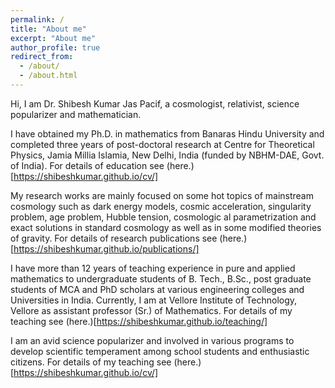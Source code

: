 ```yaml
---
permalink: /
title: "About me"
excerpt: "About me"
author_profile: true
redirect_from: 
  - /about/
  - /about.html
---
```


Hi,
I am Dr. Shibesh Kumar Jas Pacif, a cosmologist, relativist, science popularizer and mathematician.

I have obtained my Ph.D. in mathematics from Banaras Hindu University and completed three years of post-doctoral research at Centre for Theoretical Physics, Jamia Millia Islamia, New Delhi, India (funded by NBHM-DAE, Govt. of India). For details of education see (here.)[https://shibeshkumar.github.io/cv/]

My research works are mainly focused on some hot topics of mainstream cosmology such as dark energy models, cosmic acceleration, singularity problem, age problem, Hubble tension, cosmologic al parametrization and exact solutions in standard cosmology as well as in some modified theories of gravity. For details of research publications see (here.)[https://shibeshkumar.github.io/publications/]
 
I have more than 12 years of teaching experience in pure and applied mathematics to undergraduate students of B. Tech., B.Sc., post graduate students of MCA and PhD scholars at various engineering colleges and Universities in India. Currently, I am at Vellore Institute of Technology, Vellore as assistant professor (Sr.) of Mathematics. For details of my teaching see (here.)[https://shibeshkumar.github.io/teaching/]

I am an avid science popularizer and involved in various programs to develop scientific temperament among school students and enthusiastic citizens. For details of my teaching see (here.)[https://shibeshkumar.github.io/cv/]
 

